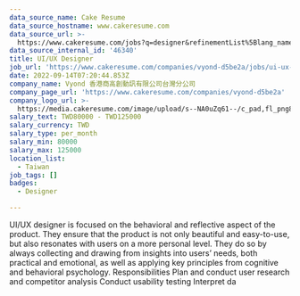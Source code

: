 ```yaml
---
data_source_name: Cake Resume
data_source_hostname: www.cakeresume.com
data_source_url: >-
  https://www.cakeresume.com/jobs?q=designer&refinementList%5Blang_name%5D%5B0%5D=English&refinementList%5Bsalary_type%5D=per_year
data_source_internal_id: '46340'
title: UI/UX Designer
job_url: 'https://www.cakeresume.com/companies/vyond-d5be2a/jobs/ui-ux-designer-8776bb'
date: 2022-09-14T07:20:44.853Z
company_name: Vyond 香港商高創動訊有限公司台灣分公司
company_page_url: 'https://www.cakeresume.com/companies/vyond-d5be2a'
company_logo_url: >-
  https://media.cakeresume.com/image/upload/s--NA0uZq61--/c_pad,fl_png8,h_200,w_200/v1607675424/as8krhcj7ebtc5jhwpk3.png
salary_text: TWD80000 - TWD125000
salary_currency: TWD
salary_type: per_month
salary_min: 80000
salary_max: 125000
location_list:
  - Taiwan
job_tags: []
badges:
  - Designer

---
```


UI/UX designer is focused on the behavioral and reflective aspect of the product. They ensure that the product is not only beautiful and easy-to-use, but also resonates with users on a more personal level. They do so by always collecting and drawing from insights into users’ needs, both practical and emotional, as well as applying key principles from cognitive and behavioral psychology. Responsibilities Plan and conduct user research and competitor analysis Conduct usability testing Interpret da